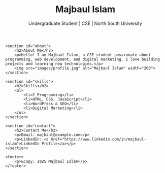 <!DOCTYPE html>
<html lang="en">
<head>
    <meta charset="UTF-8">
    <meta name="viewport" content="width=device-width, initial-scale=1.0">
    <title>Majbaul Islam Portfolio</title>
    <link rel="stylesheet" href="style.css">
</head>
<body>
    <header>
        <h1>Majbaul Islam</h1>
        <p>Undergraduate Student | CSE | North South University</p>
    </header>

    <section id="about">
        <h2>About Me</h2>
        <p>Hello! I am Majbaul Islam, a CSE student passionate about programming, web development, and digital marketing. I love building projects and learning new technologies.</p>
        <img src="images/profile.jpg" alt="Majbaul Islam" width="200">
    </section>

    <section id="skills">
        <h2>Skills</h2>
        <ul>
            <li>C Programming</li>
            <li>HTML, CSS, JavaScript</li>
            <li>WordPress & SEO</li>
            <li>Digital Marketing</li>
        </ul>
    </section>

    <section id="contact">
        <h2>Contact Me</h2>
        <p>Email: majbaul@example.com</p>
        <p>LinkedIn: <a href="https://www.linkedin.com/in/majbaul-islam">LinkedIn Profile</a></p>
    </section>

    <footer>
        <p>&copy; 2025 Majbaul Islam</p>
    </footer>
</body>
</html>
